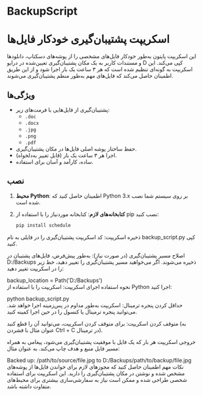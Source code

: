 # BackupScript
# اسکریپت پشتیبان‌گیری خودکار فایل‌ها  

این اسکریپت پایتون به‌طور خودکار فایل‌های مشخصی را از پوشه‌های دسکتاپ، دانلودها و مستندات کاربر به یک مکان پشتیبان‌گیری تعیین‌شده در درایو D کپی می‌کند. این اسکریپت به گونه‌ای تنظیم شده است که هر ۳ ساعت یک بار اجرا شود و از این طریق اطمینان حاصل می‌کند که فایل‌های مهم به‌طور منظم پشتیبان‌گیری می‌شوند.  

## ویژگی‌ها  

- پشتیبان‌گیری از فایل‌هایی با فرمت‌های زیر:  
  - `.doc`  
  - `.docx`  
  - `.jpg`  
  - `.png`  
  - `.pdf`  
- حفظ ساختار پوشه اصلی فایل‌ها در مکان پشتیبان‌گیری.  
- اجرا هر ۳ ساعت یک بار (قابل تغییر به‌دلخواه).  
- ساده، کارآمد و آسان برای استفاده.  

## نصب  

1. **محیط Python**: اطمینان حاصل کنید که Python 3.x بر روی سیستم شما نصب شده است.  

2. **کتابخانه‌های لازم**: کتابخانه موردنیاز را با استفاده از pip نصب کنید:  
   ```bash  
   pip install schedule  
ذخیره اسکریپت: کد اسکریپت پشتیبان‌گیری را در فایلی به نام backup_script.py کپی کنید.

اصلاح مسیر پشتیبان‌گیری (در صورت نیاز):
به‌طور پیش‌فرض، فایل‌های پشتیبان در D:/Backups ذخیره می‌شوند. اگر می‌خواهید مسیر پشتیبان‌گیری را تغییر دهید، خط زیر را در اسکریپت تغییر دهید:

backup_location = Path('D:/Backups')  
نحوه استفاده
اجرای اسکریپت: اسکریپت را با استفاده از Python اجرا کنید:

python backup_script.py  
حداقل کردن پنجره ترمینال: اسکریپت به‌طور مداوم در پس‌زمینه اجرا خواهد شد. می‌توانید پنجره ترمینال یا کنسول را در حین اجرا کمینه کنید.

متوقف کردن اسکریپت: برای متوقف کردن اسکریپت، می‌توانید آن را قطع کنید (به عنوان مثال با فشردن Ctrl + C در ترمینال).

خروجی
اسکریپت هر بار که یک فایل با موفقیت پشتیبان‌گیری می‌شود، پیغامی به همراه مسیر فایل منبع و هدف چاپ می‌کند. به عنوان مثال:

Backed up: /path/to/source/file.jpg to D:/Backups/path/to/backup/file.jpg  
نکات مهم
اطمینان حاصل کنید که مجوزهای لازم برای خواندن فایل‌ها از پوشه‌های مشخص شده و نوشتن در مکان پشتیبان‌گیری را دارید.
این اسکریپت برای استفاده شخصی طراحی شده و ممکن است نیاز به سفارشی‌سازی بیشتری برای محیط‌های متفاوت داشته باشد.